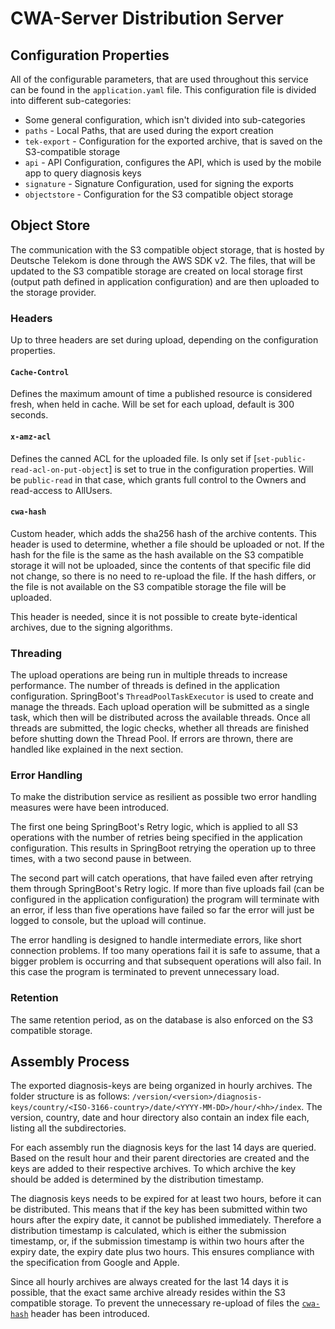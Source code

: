 # CWA-Server Distribution Server

## Configuration Properties

All of the configurable parameters, that are used throughout this service can be found in the `application.yaml` file.
This configuration file is divided into different sub-categories:

- Some general configuration, which isn't divided into sub-categories
- `paths` - Local Paths, that are used during the export creation
- `tek-export` - Configuration for the exported archive, that is saved on the S3-compatible storage
- `api` - API Configuration, configures the API, which is used by the mobile app to query diagnosis keys
- `signature` - Signature Configuration, used for signing the exports
- `objectstore` - Configuration for the S3 compatible object storage

## Object Store

The communication with the S3 compatible object storage, that is hosted by Deutsche Telekom is done through the AWS SDK
v2. The files, that will be updated to the S3 compatible storage are created on local storage first (output path defined
in application configuration) and are then uploaded to the storage provider.

### Headers

Up to three headers are set during upload, depending on the configuration properties.

#### `Cache-Control`

Defines the maximum amount of time a published resource is considered fresh, when held in cache. Will be set for each
upload, default is 300 seconds.

#### `x-amz-acl`

Defines the canned ACL for the uploaded file. Is only set if [`set-public-read-acl-on-put-object`] is set to true in the
configuration properties. Will be `public-read` in that case, which grants full control to the Owners and read-access to
AllUsers.

#### `cwa-hash`

Custom header, which adds the sha256 hash of the archive contents. This header is used to determine, whether a file
should be uploaded or not. If the hash for the file is the same as the hash available on the S3 compatible storage it
will not be uploaded, since the contents of that specific file did not change, so there is no need to re-upload the
file. If the hash differs, or the file is not available on the S3 compatible storage the file will be uploaded.

This header is needed, since it is not possible to create byte-identical archives, due to the signing algorithms.

### Threading

The upload operations are being run in multiple threads to increase performance. The number of threads is defined in the
application configuration. SpringBoot's `ThreadPoolTaskExecutor` is used to create and manage the threads. Each upload
operation will be submitted as a single task, which then will be distributed across the available threads. Once all
threads are submitted, the logic checks, whether all threads are finished before shutting down the Thread Pool. If
errors are thrown, there are handled like explained in the next section.

### Error Handling

To make the distribution service as resilient as possible two error handling measures were have been introduced.

The first one being SpringBoot's Retry logic, which is applied to all S3 operations with the number of retries being
specified in the application configuration. This results in SpringBoot retrying the operation up to three times, with a
two second pause in between.

The second part will catch operations, that have failed even after retrying them through SpringBoot's Retry logic. If
more than five uploads fail (can be configured in the application configuration) the program will terminate with an
error, if less than five operations have failed so far the error will just be logged to console, but the upload will
continue.

The error handling is designed to handle intermediate errors, like short connection problems. If too many operations
fail it is safe to assume, that a bigger problem is occurring and that subsequent operations will also fail. In this
case the program is terminated to prevent unnecessary load.

### Retention

The same retention period, as on the database is also enforced on the S3 compatible storage.

## Assembly Process

The exported diagnosis-keys are being organized in hourly archives. The folder structure is as follows:
`/version/<version>/diagnosis-keys/country/<ISO-3166-country>/date/<YYYY-MM-DD>/hour/<hh>/index`. The version, country,
date and hour directory also contain an index file each, listing all the subdirectories.

For each assembly run the diagnosis keys for the last 14 days are queried. Based on the result hour and their parent
directories are created and the keys are added to their respective archives. To which archive the key should be added is
determined by the distribution timestamp.

The diagnosis keys needs to be expired for at least two hours, before it can be distributed. This means that if the key
has been submitted within two hours after the expiry date, it cannot be published immediately. Therefore a distribution
timestamp is calculated, which is either the submission timestamp, or, if the submission timestamp is within two hours
after the expiry date, the expiry date plus two hours. This ensures compliance with the specification from Google and
Apple.

Since all hourly archives are always created for the last 14 days it is possible, that the exact same archive already
resides within the S3 compatible storage. To prevent the unnecessary re-upload of files the [`cwa-hash`](#cwa-hash)
header has been introduced.

